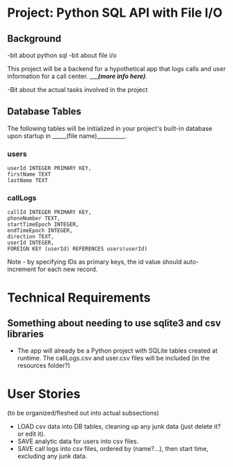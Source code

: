 # Project: Python SQL API with File I/O

## Background 

-bit about python sql
-bit about file i/o

This project will be a backend for a hypothetical app that logs calls and user information for a call center. ______(more info here)___.

-Bit about the actual tasks involved in the project

## Database Tables 

The following tables will be initialized in your project's built-in database upon startup in _____(file name)__________.

### users
```
userId INTEGER PRIMARY KEY,
firstName TEXT
lastName TEXT
```

### callLogs
```
callId INTEGER PRIMARY KEY,
phoneNumber TEXT,
startTimeEpoch INTEGER,
endTimeEpoch INTEGER,
direction TEXT,
userId INTEGER,
FOREIGN KEY (userId) REFERENCES users(userId)
```

Note - by specifying IDs as primary keys, the id value should auto-increment for each new record.

# Technical Requirements

## Something about needing to use sqlite3 and csv libraries

- The app will already be a Python project with SQLite tables created at runtime. The callLogs.csv and user.csv files will be included (in the resources folder?) 


# User Stories

(to be organized/fleshed out into actual subsections)

- LOAD csv data into DB tables, cleaning up any junk data (just delete it? or edit it).
- SAVE analytic data for users into csv files.
- SAVE call logs into csv files, ordered by (name?...), then start time, excluding any junk data. 



